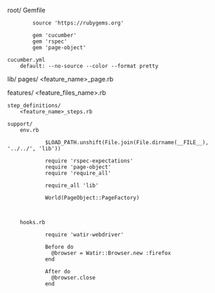 root/
	Gemfile

			source 'https://rubygems.org'

			gem 'cucumber'
			gem 'rspec'
			gem 'page-object'

	cucumber.yml
		default: --no-source --color --format pretty


lib/
	pages/
		<feature_name>_page.rb

features/
		<feature_files_name>.rb
		
	step_definitions/
		<feature_name>_steps.rb

	support/
		env.rb

				$LOAD_PATH.unshift(File.join(File.dirname(__FILE__), '../../', 'lib'))

				require 'rspec-expectations'
				require 'page-object'
				require 'require_all'

				require_all 'lib'

				World(PageObject::PageFactory)



		hooks.rb

				require 'watir-webdriver'

				Before do
				  @browser = Watir::Browser.new :firefox
				end

				After do
				  @browser.close
				end

		




